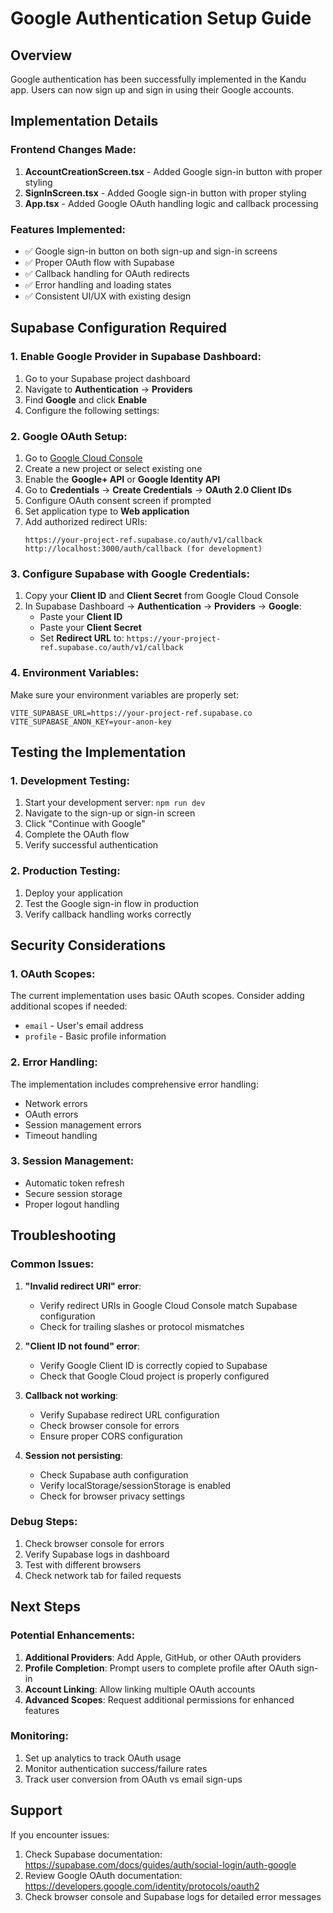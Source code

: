 # Google Authentication Setup Guide

## Overview
Google authentication has been successfully implemented in the Kandu app. Users can now sign up and sign in using their Google accounts.

## Implementation Details

### Frontend Changes Made:
1. **AccountCreationScreen.tsx** - Added Google sign-in button with proper styling
2. **SignInScreen.tsx** - Added Google sign-in button with proper styling  
3. **App.tsx** - Added Google OAuth handling logic and callback processing

### Features Implemented:
- ✅ Google sign-in button on both sign-up and sign-in screens
- ✅ Proper OAuth flow with Supabase
- ✅ Callback handling for OAuth redirects
- ✅ Error handling and loading states
- ✅ Consistent UI/UX with existing design

## Supabase Configuration Required

### 1. Enable Google Provider in Supabase Dashboard:
1. Go to your Supabase project dashboard
2. Navigate to **Authentication** → **Providers**
3. Find **Google** and click **Enable**
4. Configure the following settings:

### 2. Google OAuth Setup:
1. Go to [Google Cloud Console](https://console.cloud.google.com/)
2. Create a new project or select existing one
3. Enable the **Google+ API** or **Google Identity API**
4. Go to **Credentials** → **Create Credentials** → **OAuth 2.0 Client IDs**
5. Configure OAuth consent screen if prompted
6. Set application type to **Web application**
7. Add authorized redirect URIs:
   ```
   https://your-project-ref.supabase.co/auth/v1/callback
   http://localhost:3000/auth/callback (for development)
   ```

### 3. Configure Supabase with Google Credentials:
1. Copy your **Client ID** and **Client Secret** from Google Cloud Console
2. In Supabase Dashboard → **Authentication** → **Providers** → **Google**:
   - Paste your **Client ID**
   - Paste your **Client Secret**
   - Set **Redirect URL** to: `https://your-project-ref.supabase.co/auth/v1/callback`

### 4. Environment Variables:
Make sure your environment variables are properly set:
```env
VITE_SUPABASE_URL=https://your-project-ref.supabase.co
VITE_SUPABASE_ANON_KEY=your-anon-key
```

## Testing the Implementation

### 1. Development Testing:
1. Start your development server: `npm run dev`
2. Navigate to the sign-up or sign-in screen
3. Click "Continue with Google"
4. Complete the OAuth flow
5. Verify successful authentication

### 2. Production Testing:
1. Deploy your application
2. Test the Google sign-in flow in production
3. Verify callback handling works correctly

## Security Considerations

### 1. OAuth Scopes:
The current implementation uses basic OAuth scopes. Consider adding additional scopes if needed:
- `email` - User's email address
- `profile` - Basic profile information

### 2. Error Handling:
The implementation includes comprehensive error handling:
- Network errors
- OAuth errors
- Session management errors
- Timeout handling

### 3. Session Management:
- Automatic token refresh
- Secure session storage
- Proper logout handling

## Troubleshooting

### Common Issues:

1. **"Invalid redirect URI" error**:
   - Verify redirect URIs in Google Cloud Console match Supabase configuration
   - Check for trailing slashes or protocol mismatches

2. **"Client ID not found" error**:
   - Verify Google Client ID is correctly copied to Supabase
   - Check that Google Cloud project is properly configured

3. **Callback not working**:
   - Verify Supabase redirect URL configuration
   - Check browser console for errors
   - Ensure proper CORS configuration

4. **Session not persisting**:
   - Check Supabase auth configuration
   - Verify localStorage/sessionStorage is enabled
   - Check for browser privacy settings

### Debug Steps:
1. Check browser console for errors
2. Verify Supabase logs in dashboard
3. Test with different browsers
4. Check network tab for failed requests

## Next Steps

### Potential Enhancements:
1. **Additional Providers**: Add Apple, GitHub, or other OAuth providers
2. **Profile Completion**: Prompt users to complete profile after OAuth sign-in
3. **Account Linking**: Allow linking multiple OAuth accounts
4. **Advanced Scopes**: Request additional permissions for enhanced features

### Monitoring:
1. Set up analytics to track OAuth usage
2. Monitor authentication success/failure rates
3. Track user conversion from OAuth vs email sign-ups

## Support

If you encounter issues:
1. Check Supabase documentation: https://supabase.com/docs/guides/auth/social-login/auth-google
2. Review Google OAuth documentation: https://developers.google.com/identity/protocols/oauth2
3. Check browser console and Supabase logs for detailed error messages

